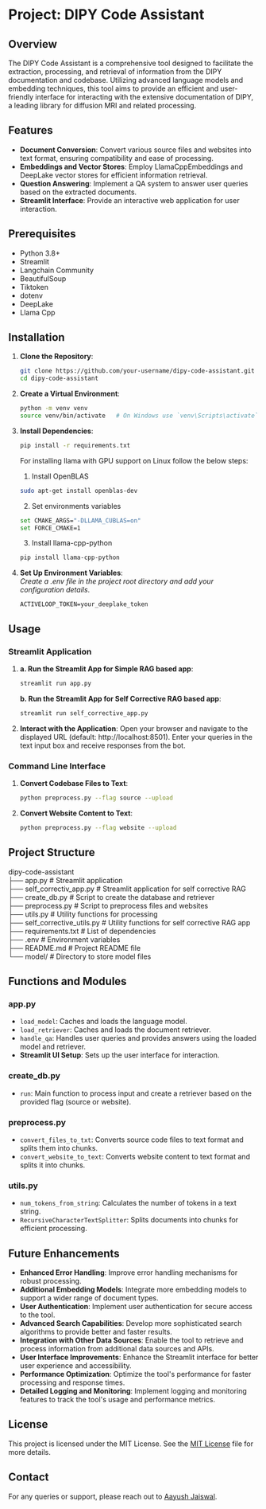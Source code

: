 # Project: DIPY Code Assistant

## Overview

The DIPY Code Assistant is a comprehensive tool designed to facilitate the extraction, processing, and retrieval of information from the DIPY documentation and codebase. Utilizing advanced language models and embedding techniques, this tool aims to provide an efficient and user-friendly interface for interacting with the extensive documentation of DIPY, a leading library for diffusion MRI and related processing.

## Features

- **Document Conversion**: Convert various source files and websites into text format, ensuring compatibility and ease of processing.
- **Embeddings and Vector Stores**: Employ LlamaCppEmbeddings and DeepLake vector stores for efficient information retrieval.
- **Question Answering**: Implement a QA system to answer user queries based on the extracted documents.
- **Streamlit Interface**: Provide an interactive web application for user interaction.

## Prerequisites

- Python 3.8+
- Streamlit
- Langchain Community
- BeautifulSoup
- Tiktoken
- dotenv
- DeepLake
- Llama Cpp

## Installation

1. **Clone the Repository**:
   ```bash
   git clone https://github.com/your-username/dipy-code-assistant.git
   cd dipy-code-assistant
   ```

2. **Create a Virtual Environment**:

    ```bash
    python -m venv venv
    source venv/bin/activate   # On Windows use `venv\Scripts\activate`
    ```
3. **Install Dependencies**:

    ```bash
    pip install -r requirements.txt
    ```
    For installing llama with GPU support on Linux follow the below steps:
    1. Install OpenBLAS
    ```bash
    sudo apt-get install openblas-dev
    ```
    2. Set environments variables
    ```bash
    set CMAKE_ARGS="-DLLAMA_CUBLAS=on"
    set FORCE_CMAKE=1
    ```
    3. Install llama-cpp-python
    ```bash
    pip install llama-cpp-python
    ```

4. **Set Up Environment Variables**: \
*Create a .env file in the project root directory and add your configuration details*.

    ```ACTIVELOOP_TOKEN=your_deeplake_token```
    
## Usage

### Streamlit Application

1. **a. Run the Streamlit App for Simple RAG based app**:
   ```bash
   streamlit run app.py
    ```
    **b. Run the Streamlit App for Self Corrective RAG based app**:
   ```bash
   streamlit run self_corrective_app.py
    ```
2. **Interact with the Application**:
Open your browser and navigate to the displayed URL (default: http://localhost:8501).
Enter your queries in the text input box and receive responses from the bot.

### Command Line Interface

1. **Convert Codebase Files to Text**:
   ```bash
   python preprocess.py --flag source --upload
   ```

2. **Convert Website Content to Text**:

    ```bash
    python preprocess.py --flag website --upload
    ```

## Project Structure
dipy-code-assistant \
├── app.py # Streamlit application\
├── self_correctiv_app.py # Streamlit application for self corrective RAG\
├── create_db.py # Script to create the database and retriever \
├── preprocess.py # Script to preprocess files and websites \
├── utils.py # Utility functions for processing\
├── self_corrective_utils.py # Utility functions for self corrective RAG app\
├── requirements.txt # List of dependencies\
├── .env # Environment variables\
├── README.md # Project README file\
└── model/ # Directory to store model files
## Functions and Modules

### app.py
- `load_model`: Caches and loads the language model.
- `load_retriever`: Caches and loads the document retriever.
- `handle_qa`: Handles user queries and provides answers using the loaded model and retriever.
- **Streamlit UI Setup**: Sets up the user interface for interaction.

### create_db.py
- `run`: Main function to process input and create a retriever based on the provided flag (source or website).

### preprocess.py
- `convert_files_to_txt`: Converts source code files to text format and splits them into chunks.
- `convert_website_to_text`: Converts website content to text format and splits it into chunks.

### utils.py
- `num_tokens_from_string`: Calculates the number of tokens in a text string.
- `RecursiveCharacterTextSplitter`: Splits documents into chunks for efficient processing.

## Future Enhancements

- **Enhanced Error Handling**: Improve error handling mechanisms for robust processing.
- **Additional Embedding Models**: Integrate more embedding models to support a wider range of document types.
- **User Authentication**: Implement user authentication for secure access to the tool.
- **Advanced Search Capabilities**: Develop more sophisticated search algorithms to provide better and faster results.
- **Integration with Other Data Sources**: Enable the tool to retrieve and process information from additional data sources and APIs.
- **User Interface Improvements**: Enhance the Streamlit interface for better user experience and accessibility.
- **Performance Optimization**: Optimize the tool's performance for faster processing and response times.
- **Detailed Logging and Monitoring**: Implement logging and monitoring features to track the tool's usage and performance metrics.

## License

This project is licensed under the MIT License. See the [MIT License](LICENSE) file for more details.

## Contact

For any queries or support, please reach out to [Aayush Jaiswal](https://linkedin.com/in/jaiswal-aayush).